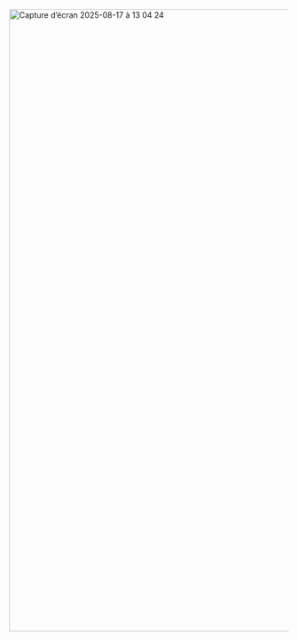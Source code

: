 <img width="1792" height="1120" alt="Capture d’écran 2025-08-17 à 13 04 24" src="https://github.com/user-attachments/assets/b217afcc-dc11-4a43-9dfe-70cf721aaeb2" />
